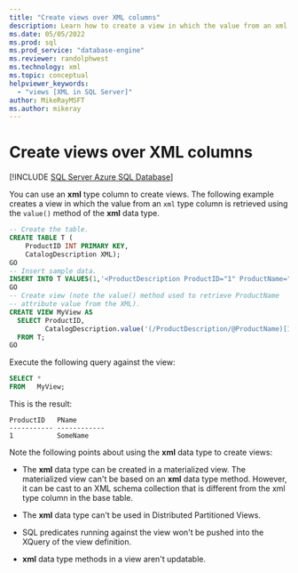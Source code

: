 ```yaml
---
title: "Create views over XML columns"
description: Learn how to create a view in which the value from an xml type column is retrieved using the value() method of the xml data type.
ms.date: 05/05/2022
ms.prod: sql
ms.prod_service: "database-engine"
ms.reviewer: randolphwest
ms.technology: xml
ms.topic: conceptual
helpviewer_keywords:
  - "views [XML in SQL Server]"
author: MikeRayMSFT
ms.author: mikeray
---
```

# Create views over XML columns

[!INCLUDE [SQL Server Azure SQL Database](../../includes/applies-to-version/sql-asdb.md)]

You can use an **xml** type column to create views. The following example creates a view in which the value from an `xml` type column is retrieved using the `value()` method of the **xml** data type.

```sql
-- Create the table.
CREATE TABLE T (
    ProductID INT PRIMARY KEY,
    CatalogDescription XML);
GO
-- Insert sample data.
INSERT INTO T VALUES(1,'<ProductDescription ProductID="1" ProductName="SomeName" />');
GO
-- Create view (note the value() method used to retrieve ProductName
-- attribute value from the XML).
CREATE VIEW MyView AS
  SELECT ProductID,
         CatalogDescription.value('(/ProductDescription/@ProductName)[1]', 'varchar(40)') AS PName
  FROM T;
GO
```

Execute the following query against the view:

```sql
SELECT *
FROM   MyView;
```

This is the result:

```output
ProductID   PName
----------- ------------
1           SomeName
```

Note the following points about using the **xml** data type to create views:

- The **xml** data type can be created in a materialized view. The materialized view can't be based on an **xml** data type method. However, it can be cast to an XML schema collection that is different from the xml type column in the base table.

- The **xml** data type can't be used in Distributed Partitioned Views.

- SQL predicates running against the view won't be pushed into the XQuery of the view definition.

- **xml** data type methods in a view aren't updatable.
